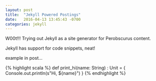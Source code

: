 ```yaml
---
layout: post
title:  "Jekyll Powered Postings"
date:   2016-04-13 13:45:43 -0700
categories: jekyll
---
```

W00t!!! Trying out Jekyll as a site generator for Perobscurus content.

Jekyll has support for code snippets, neat! 

example in post...

<!--more-->

{% highlight scala %}
def print_hi(name: String) : Unit = {
  Console.out.println(s"Hi, ${name}")
}
{% endhighlight %}



